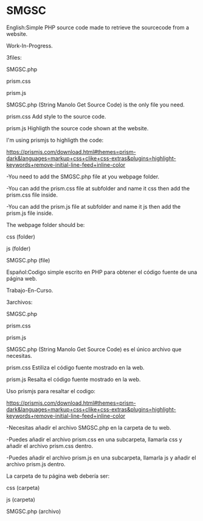 # SMGSC
English:Simple PHP source code made to retrieve the sourcecode from a website.

Work-In-Progress.

3files:

SMGSC.php

prism.css

prism.js


SMGSC.php (String Manolo Get Source Code) is the only file you need.

prism.css Add style to the source code.

prism.js Highligth the source code shown at the website.

I'm using prismjs to highligth the code:

https://prismjs.com/download.html#themes=prism-dark&languages=markup+css+clike+css-extras&plugins=highlight-keywords+remove-initial-line-feed+inline-color


-You need to add the SMGSC.php file at you webpage folder.

-You can add the prism.css file at subfolder and name it css then add the prism.css file inside.

-You can add the prism.js file at subfolder and name it js then add the prism.js file inside.


The webpage folder should be:

css (folder)

js (folder)

SMGSC.php (file)



Español:Codigo simple escrito en PHP para obtener el código fuente de una página web.

Trabajo-En-Curso.


3archivos:

SMGSC.php

prism.css

prism.js


SMGSC.php (String Manolo Get Source Code) es el único archivo que necesitas.

prism.css Estiliza el código fuente mostrado en la web.

prism.js Resalta el código fuente mostrado en la web.


Uso prismjs para resaltar el codigo:

https://prismjs.com/download.html#themes=prism-dark&languages=markup+css+clike+css-extras&plugins=highlight-keywords+remove-initial-line-feed+inline-color


-Necesitas añadir el archivo SMGSC.php en la carpeta de tu web.

-Puedes añadir el archivo prism.css en una subcarpeta, llamarla css y añadir el archivo prism.css dentro.

-Puedes añadir el archivo prism.js en una subcarpeta, llamarla js y añadir el archivo prism.js dentro.


La carpeta de tu página web debería ser:

css (carpeta)

js (carpeta)

SMGSC.php (archivo)
